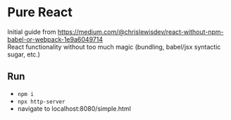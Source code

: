 # Pure React
Initial guide from https://medium.com/@chrislewisdev/react-without-npm-babel-or-webpack-1e9a6049714  
React functionality without too much magic (bundling, babel/jsx syntactic sugar, etc.)  

## Run
- `npm i`
- `npx http-server`  
- navigate to localhost:8080/simple.html
